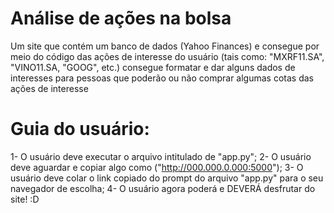 # Análise de ações na bolsa
Um site que contém um banco de dados (Yahoo Finances) e consegue por meio do código das ações de interesse do usuário (tais como: "MXRF11.SA", "VINO11.SA, "GOOG", etc.) consegue formatar e dar alguns dados de interesses para pessoas que poderão ou não comprar algumas cotas das ações de interesse

 # Guia do usuário:

 1- O usuário deve executar o arquivo intitulado de "app.py";
 2- O usuário deve aguardar e copiar algo como ("http://000.000.0.000:5000");
 3- O usuário deve colar o link copiado do prompt do arquivo "app.py" para o seu navegador de escolha;
 4- O usuário agora poderá e DEVERÁ desfrutar do site!
 :D
